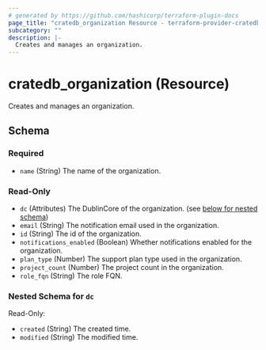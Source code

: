```yaml
---
# generated by https://github.com/hashicorp/terraform-plugin-docs
page_title: "cratedb_organization Resource - terraform-provider-cratedb"
subcategory: ""
description: |-
  Creates and manages an organization.
---
```


# cratedb_organization (Resource)

Creates and manages an organization.



<!-- schema generated by tfplugindocs -->
## Schema

### Required

- `name` (String) The name of the organization.

### Read-Only

- `dc` (Attributes) The DublinCore of the organization. (see [below for nested schema](#nestedatt--dc))
- `email` (String) The notification email used in the organization.
- `id` (String) The id of the organization.
- `notifications_enabled` (Boolean) Whether notifications enabled for the organization.
- `plan_type` (Number) The support plan type used in the organization.
- `project_count` (Number) The project count in the organization.
- `role_fqn` (String) The role FQN.

<a id="nestedatt--dc"></a>
### Nested Schema for `dc`

Read-Only:

- `created` (String) The created time.
- `modified` (String) The modified time.
